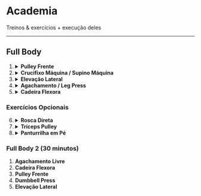 # Academia

Treinos & exercícios + execução deles

---

## Full Body

1. <details><summary><b>Pulley Frente</b></summary>
   <p><a href="https://www.youtube.com/watch?v=Hu3TbPgEGDo" target="_blank">Vídeo do Laércio</a></p>
   </details>

2. <details><summary><b>Crucifixo Máquina / Supino Máquina</b></summary>
   <header><strong>Crucifixo Máquina</strong></header>
   <p>
    <a href="https://www.youtube.com/watch?v=J1YnmuweOkM" target="_blank">Vídeo do Laércio (Crucifixo Máquina)</a><br>
    <ol type="1" >
      <li>Regular o Banco - Braços da mesma altura do aparelho.</li>
      <li>Regular o braço da máquina - Sentir musculatura alongando (mas sem machucar o ombro).</li>
      <li>Postura - Peito pra fora, escápula fechada e ombro baixo.</li>
      <li>Execução - Alonga o máximo mas sem encostar (volta), fechou; encostou; aperta e empurra (ida).</li>
    </ol>
   </p>
   </details>

3. <details><summary><b>Elevação Lateral</b></summary>
   <p>
    <a href="https://www.youtube.com/watch?v=c7zMmbWkUPw&t=25s" target="_blank">Vídeo do Laércio</a><br>
    <ol type="1" >
      <li>Subir somente até a altura do ombro.</li>
      <li>Parar o peso antes de alinhar pra manter tensão na musculatura.</li>
      <li>Flexionar um pouco o cutuvelo.</li>
      <li>Ombro; cutuvelo e punho na mesma reta/linha.</li>
    </ol>
   </p>
   </details>

4. <details><summary><b>Agachamento / Leg Press</b></summary>
   <header><strong>Leg Press 45°</strong></header>
   <p>
    <a href="https://www.youtube.com/watch?v=adPY6cd4h58&t=16s" target="_blank">Vídeo do Laércio (Leg Press)</a><br>
    <ol type="1" >
      <li>Regular Máquina - plataforma baixa; ajustar banco; ver trava de segurança.</li>
      <li>Posição dos pés - Iguais, com mesmo afastamento e direção (ponta um pouco + afastada).</li>
      <li><b>NÃO FORÇAR LOMBAR</b> - descer o máximo até o quadril permanecer apoiado.</li>
      <li>Não estender completamente joelho na subida (para manter tensão).</li>
      <li>Manter pressão no calcanhar, não soltar da plataforma (dica: sentir peso no pé inteiro).</li>
      <li>Não trazer o joelho para dentro na subida.</li>
    </ol>
   </p>
   </details>

5. <details><summary><b>Cadeira Flexora</b></summary>
   <p>
    <a href="https://www.youtube.com/watch?v=c7zMmbWkUPw&t=25s" target="_blank">Vídeo do Laércio</a><br><br>
    <b>Ajuste de Máquina</b>
    <ol type="1" >
      <li>Eixo da máquina coincidir com o eixo da perna (joelho).</li>
      <li>Rolete da máquina no tendão de aquiles do pé.</li>
      <li>Baixar parte de cima o máximo possível desde que fique confortável.</li>
    </ol>
    <b>Execução do exercício</b>
    <ol type="1" >
      <li>Boa postura geral na máquina.</li>
      <li>Não empurrar o quadril para frente ou arquear a lombar (ambos apoiados).</li>
      <li>Puxar e voltar o máximo que puder.</li>
      <li>Pe de "bailarina" e depois pé de "voadora"</li>
    </ol>
   </p>
   </details>

### Exercícios Opcionais

6. <details><summary><b>Rosca Direta</b></summary>
   <p>
    <a href="https://www.youtube.com/watch?v=FHyZEuRpSg4" target="_blank">Vídeo do Laércio</a><br>
    <ol type="1" >
      <li>Escolher barra da sua preferência.</li>
      <li>Não afastar o cutuvelo (deixar encostado).</li>
      <li>Não subir o ombro (acaba forçando o trapézio) - <b>ombro baixo</b>.</li>
      <li>Estender braço até o final sem perder tensão.</li>
      <li>Não balançar o corpo.</li>
    </ol>
   </p>
   </details>

7. <details><summary><b>Tríceps Pulley</b></summary>
   <p>
    <a href="https://www.youtube.com/watch?v=cQ5ae1dHTAQ&t=10s" target="_blank">Vídeo do Laércio</a><br>
    <ol type="1" >
      <li>Pés paralelos OU antero posterior.</li>
      <li>Cutuvelo cola no corpo e postura encaixada.</li>
    </ol>
   </p>
   </details>

8. <details><summary><b>Panturrilha em Pé</b></summary>
   <p></p>
   </details>

### Full Body 2 (30 minutos)

1. **Agachamento Livre**  
2. **Cadeira Flexora**  
3. **Pulley Frente**  
4. **Dumbbell Press**  
5. **Elevação Lateral**  
